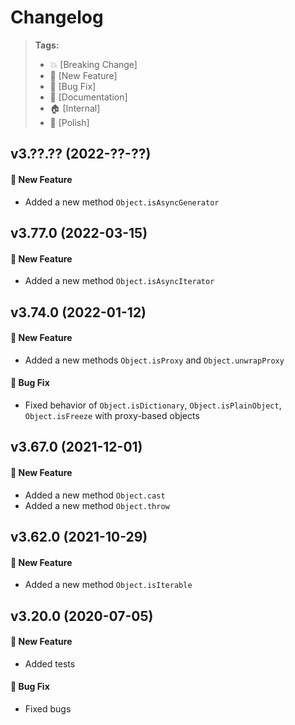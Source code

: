 Changelog
=========

> **Tags:**
> - :boom:       [Breaking Change]
> - :rocket:     [New Feature]
> - :bug:        [Bug Fix]
> - :memo:       [Documentation]
> - :house:      [Internal]
> - :nail_care:  [Polish]

## v3.??.?? (2022-??-??)

#### :rocket: New Feature

* Added a new method `Object.isAsyncGenerator`

## v3.77.0 (2022-03-15)

#### :rocket: New Feature

* Added a new method `Object.isAsyncIterator`

## v3.74.0 (2022-01-12)

#### :rocket: New Feature

* Added a new methods `Object.isProxy` and `Object.unwrapProxy`

#### :bug: Bug Fix

* Fixed behavior of `Object.isDictionary`, `Object.isPlainObject`, `Object.isFreeze` with proxy-based objects

## v3.67.0 (2021-12-01)

#### :rocket: New Feature

* Added a new method `Object.cast`
* Added a new method `Object.throw`

## v3.62.0 (2021-10-29)

#### :rocket: New Feature

* Added a new method `Object.isIterable`

## v3.20.0 (2020-07-05)

#### :rocket: New Feature

* Added tests

#### :bug: Bug Fix

* Fixed bugs
